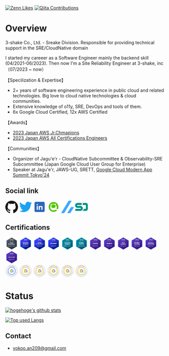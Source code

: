 
[![Zenn Likes](https://badgen.org/img/zenn/yokoo_an209/likes?style=plastic)](https://zenn.dev/yokoo_an209)
[![Qiita Contributions](https://badgen.org/img/qiita/yokoo-an209/contributions?style=plastic)](https://qiita.com/yokoo-an209)

# Overview

3-shake Co., Ltd. - Sreake Division. 
Responsible for providing technical support in the SRE/CloudNative domain

I started my careeer as a Software Engineer mainly the backend skill (04/2021-06/2023). 
Then now I'm a Site Reliability Engineer at 3-shake, inc（07/2023 ~ now）

【Specilization & Expertise】
 - 2+ years of software engineering experience in public cloud and related technologies. Big love to cloud native technologies & cloud communities.
 - Extensive knowledge of o11y, SRE, DevOps and tools of them.
 - 6x Google Cloud Certified, 12x AWS Certified

【Awards】
- [2023 Japan AWS Jr.Chmapions](https://aws.amazon.com/jp/blogs/psa/2023-japan-aws-jr-champions/)
- [2023 Japan AWS All Certifications Engineers](https://aws.amazon.com/jp/blogs/psa/2023-japan-aws-all-certifications-engineers/)

【Communities】
 - Organizer of Jagu'e'r - CloudNative Subcommittee & Observability-SRE Subcommittee (Japan Google Cloud User Group for Enterprise)
 - Speaker at Jagu'e'r, JAWS-UG, SRETT, [Google Cloud Modern App Summit Tokyo'24](https://cloudonair.withgoogle.com/events/modern-app-summit-24?talk=session-c1)

## Social link

[<img src="./public/images/social/github.svg" width="40" height="40" />](https://github.com/parupappa)
[<img src="./public/images/social/twitter.svg" width="40" height="40" />](https://twitter.com/866mfs)
[<img src="./public/images/social/linkedin2.png" width="40" height="40" />](https://www.linkedin.com/in/annosuke-yokoo-65a258284/)
[<img src="./public/images/social/qiita.png" width="40" height="40" />](https://qiita.com/yokoo-an209)
[<img src="./public/images/social/zenn.svg" width="40" height="40" />](https://zenn.dev/yokoo_an209)
[<img src="./public/images/social/speakerdeck.svg" width="40" height="40" />](https://speakerdeck.com/parupappa2929)
<!-- [<img src="./public/images/social/credly.svg" width="40" height="40" />](https://www.credly.com/users/yokoo-annosuke/badges) -->


## Certifications
[<img src="./public/images/certification/aws-clf.png" width="40" height="40" />](https://aws.amazon.com/jp/certification/certified-solutions-architect-associate/)
[<img src="./public/images/certification/aws-saa.png" width="40" height="40" />](https://aws.amazon.com/jp/certification/certified-solutions-architect-associate/)
[<img src="./public/images/certification/aws-soa.png" width="40" height="40" />](https://aws.amazon.com/jp/certification/certified-sysops-admin-associate/)
[<img src="./public/images/certification/aws-dva.png" width="40" height="40" />](https://aws.amazon.com/jp/certification/certified-developer-associate/)
[<img src="./public/images/certification/aws-sap.png" width="40" height="40" />](https://aws.amazon.com/jp/certification/certified-developer-associate/)
[<img src="./public/images/certification/aws-dop.png" width="40" height="40" />](https://aws.amazon.com/jp/certification/certified-developer-associate/)
[<img src="./public/images/certification/aws-scs.png" width="40" height="40" />](https://aws.amazon.com/jp/certification/certified-developer-associate/)
[<img src="./public/images/certification/aws-dbs.png" width="40" height="40" />](https://aws.amazon.com/jp/certification/certified-developer-associate/)
[<img src="./public/images/certification/aws-das.png" width="40" height="40" />](https://aws.amazon.com/jp/certification/certified-developer-associate/)
[<img src="./public/images/certification/aws-mls.png" width="40" height="40" />](https://aws.amazon.com/jp/certification/certified-developer-associate/)
[<img src="./public/images/certification/aws-ans.png" width="40" height="40" />](https://aws.amazon.com/jp/certification/certified-developer-associate/)
[<img src="./public/images/certification/aws-pas.png" width="40" height="40" />](https://aws.amazon.com/jp/certification/certified-developer-associate/)
<br>
[<img src="./public/images/certification/gcp-ace.png" width="40" height="40" />](https://cloud.google.com/learn/certification/cloud-engineer?hl=ja/)
[<img src="./public/images/certification/gcp-pca.png" width="40" height="40" />](https://cloud.google.com/learn/certification/cloud-architect?hl=ja/)
[<img src="./public/images/certification/gcp-pcde.png" width="40" height="40" />](https://cloud.google.com/learn/certification/cloud-database-engineer?hl=ja)
[<img src="./public/images/certification/gcp-pcse.png" width="40" height="40" />](https://cloud.google.com/learn/certification/cloud-security-engineer?hl=ja)
[<img src="./public/images/certification/gcp-pcdevops.png" width="40" height="40" />](https://cloud.google.com/learn/certification/cloud-devops-engineer?hl=ja)
[<img src="./public/images/certification/gcp-pcdev.png" width="40" height="40" />](https://cloud.google.com/learn/certification/cloud-developer?hl=ja)


<!-- ## Skills
### WebApplication

[<img src="./public/images/skill/webapp/typescript.svg" width="40" height="40" />](https://www.typescriptlang.org/)
[<img src="./public/images/skill/webapp/javascript.svg" width="40" height="40" />](https://developer.mozilla.org/docs/Web/JavaScript)
[<img src="./public/images/skill/webapp/ruby.svg" width="40" height="40" />](https://www.ruby-lang.org)
[<img src="./public/images/skill/webapp/rails.svg" width="40" height="40" />](https://rubyonrails.org/)
[<img src="./public/images/skill/webapp/react.svg" width="40" height="40" />](https://reactjs.org/)
[<img src="./public/images/skill/webapp/vue-js.svg" width="40" height="40" />](https://ja.vuejs.org/)
[<img src="./public/images/skill/webapp/nextjs.svg" width="40" height="40" />](https://nextjs.org/)
[<img src="./public/images/skill/webapp/go.svg" width="40" height="40" />](https://golang.org/)
[<img src="./public/images/skill/webapp/express.svg" width="40" height="40" />](https://expressjs.com/)
[<img src="./public/images/skill/webapp/gin.svg" width="40" height="40" />](https://gin-gonic.com/)
### SRE

[<img src="./public/images/skill/sre/aws.svg" width="40" height="40" />](https://aws.amazon.com/)
[<img src="./public/images/skill/sre/googlecloud.svg" width="40" height="40" />](https://console.cloud.google.com/)
[<img src="./public/images/skill/sre/githubactions.svg" width="40" height="40" />](https://github.co.jp/features/actions)
[<img src="./public/images/skill/sre/terraform.svg" width="40" height="40" />](https://www.terraform.io/)
[<img src="./public/images/skill/sre/docker.svg" width="40" height="40" />](https://www.docker.com/)
[<img src="./public/images/skill/sre/kubernetes.svg" width="40" height="40" />](https://kubernetes.io/ja/)
[<img src="./public/images/skill/sre/argo-cd.svg" width="40" height="40" />](https://argoproj.github.io/)
[<img src="./public/images/skill/sre/helm.svg" width="40" height="40" />](https://helm.sh/ja/)
[<img src="./public/images/skill/sre/jenkins.svg" width="40" height="40" />](https://www.jenkins.io/)
[<img src="./public/images/skill/sre/tekton.png" width="40" height="40" />](https://cloud.google.com/tekton?hl=ja)
[<img src="./public/images/skill/sre/harness.jpeg" width="40" height="40" />](https://developer.harness.io/docs/platform/connectors/cloud-providers/connect-to-google-cloud-platform-gcp/)
[<img src="./public/images/skill/sre/trivy.png" width="40" height="40" />](https://trivy.dev/)
[<img src="./public/images/skill/sre/circleci.svg" width="40" height="40" />](https://circleci.com/) -->

# Status
<!-- リポジトリステータス -->
[![hogehoge's github stats](https://github-readme-stats.vercel.app/api?username=parupappa&hide=contribs&count_private=true&show_icons=true&theme=tokyonight)](https://github.com/parupappa/)

<!-- ソースコード統計 -->
[![Top used Langs](https://github-readme-stats.vercel.app/api/top-langs/?username=parupappa&layout=compact&theme=tokyonight)](https://github.com/parupappa/)
## Contact

- [yokoo.an209@gmail.com](mailto:yokoo.an209@gmail.com)